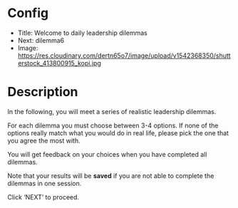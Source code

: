 # Config
 - Title: Welcome to daily leadership dilemmas
 - Next: dilemma6
 - Image: https://res.cloudinary.com/dertn65o7/image/upload/v1542368350/shutterstock_413800915_kopi.jpg

# Description
In the following, you will meet a series of realistic leadership dilemmas.

For each dilemma you must choose between 3-4 options. If none of the options really match what you would do in real life, please pick the one that you agree the most with.

You will get feedback on your choices when you have completed all dilemmas.

Note that your results will be **saved** if you are not able to complete the dilemmas in one session.

Click ‘NEXT’ to proceed.


